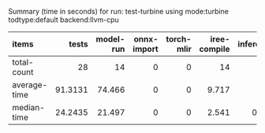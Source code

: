 Summary (time in seconds) for run: test-turbine using mode:turbine todtype:default backend:llvm-cpu

| items        |   tests |   model-run |   onnx-import |   torch-mlir |   iree-compile |   inference |
|:-------------|--------:|------------:|--------------:|-------------:|---------------:|------------:|
| total-count  | 28      |      14     |             0 |            0 |         14     |       3     |
| average-time | 91.3131 |      74.466 |             0 |            0 |          9.717 |       7.13  |
| median-time  | 24.2435 |      21.497 |             0 |            0 |          2.541 |       0.205 |
